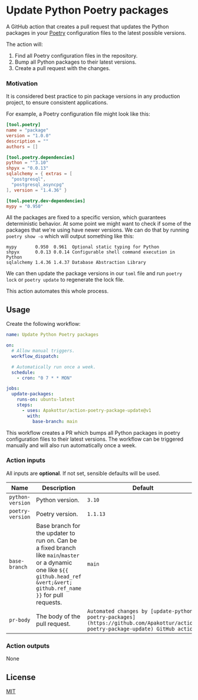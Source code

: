# Update Python Poetry packages

A GitHub action that creates a pull request that updates the Python packages in
your [Poetry](https://python-poetry.org/) configuration files to the latest possible versions.

The action will:

1. Find all Poetry configuration files in the repository.
2. Bump all Python packages to their latest versions.
3. Create a pull request with the changes.

### Motivation

It is considered best practice to pin package versions in any production project, to ensure consistent applications.

For example, a Poetry configuration file might look like this:

```toml
[tool.poetry]
name = "package"
version = "1.0.0"
description = ""
authors = []

[tool.poetry.dependencies]
python = "^3.10"
shpyx = "0.0.13"
sqlalchemy = { extras = [
  "postgresql",
  "postgresql_asyncpg"
], version = "1.4.36" }

[tool.poetry.dev-dependencies]
mypy = "0.950"
```

All the packages are fixed to a specific version, which guarantees deterministic behavior.
At some point we might want to check if some of the packages that we're using have newer versions. We can do that by
running `poetry show -o` which will output something like this:

```text
mypy       0.950  0.961  Optional static typing for Python
shpyx      0.0.13 0.0.14 Configurable shell command execution in Python
sqlalchemy 1.4.36 1.4.37 Database Abstraction Library
```

We can then update the package versions in our `toml` file and run `poetry lock` or `poetry update` to regenerate the
lock file.

This action automates this whole process.

## Usage

Create the following workflow:

```yml
name: Update Python Poetry packages

on:
  # Allow manual triggers.
  workflow_dispatch:

  # Automatically run once a week.
  schedule:
    - cron: "0 7 * * MON"

jobs:
  update-packages:
    runs-on: ubuntu-latest
    steps:
      - uses: Apakottur/action-poetry-package-update@v1
        with:
          base-branch: main
```

This workflow creates a PR which bumps all Python packages in poetry configuration files to their latest versions.
The workflow can be triggered manually and will also run automatically once a week.

### Action inputs

All inputs are **optional**. If not set, sensible defaults will be used.

| Name             | Description                                                                                                                                                                      | Default                                                                                                                         |
| ---------------- | -------------------------------------------------------------------------------------------------------------------------------------------------------------------------------- | ------------------------------------------------------------------------------------------------------------------------------- |
| `python-version` | Python version.                                                                                                                                                                  | `3.10`                                                                                                                          |
| `poetry-version` | Poetry version.                                                                                                                                                                  | `1.1.13`                                                                                                                        |
| `base-branch`    | Base branch for the updater to run on. Can be a fixed branch like `main`/`master` or a dynamic one like `${{ github.head_ref &vert;&vert; github.ref_name }}` for pull requests. | `main`                                                                                                                          |
| `pr-body`        | The body of the pull request.                                                                                                                                                    | `Automated changes by [update-python-poetry-packages](https://github.com/Apakottur/action-poetry-package-update) GitHub action` |

### Action outputs

None

## License

[MIT](LICENSE)
